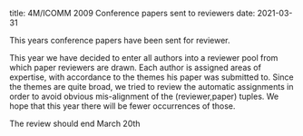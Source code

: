 title: 4M/ICOMM 2009 Conference papers sent to reviewers
date: 2021-03-31

This years conference papers have been sent for reviewer.

This year we have decided to enter all authors into a reviewer pool from which paper reviewers are drawn. Each author is assigned areas of expertise, with accordance to the themes his paper was submitted to. Since the themes are quite broad, we tried to review the automatic assignments in order to avoid obvious mis-alignment of the (reviewer,paper) tuples. We hope that this year there will be fewer occurrences of those.

The review should end March 20th
